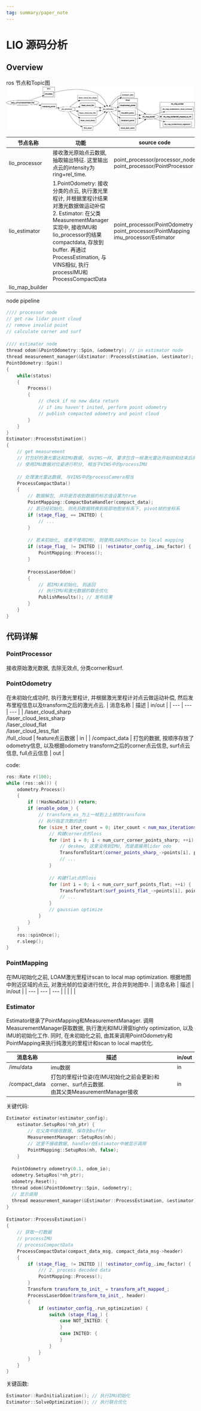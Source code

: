 ```yaml
---
tag: summary/paper_note
---
```

# LIO 源码分析
## Overview
ros 节点和Topic图
![ros_graph](rc/lio_rosgraph.png)

| 节点名称 | 功能 | source code |
| --- | --- | ---- |
| lio_processor | 接收激光原始点云数据, 抽取输出特征. 这里输出点云的intensity为ring+rel_time. | point_processor/processor_node<br> point_processor/PointProcessor |
| lio_estimator | 1.PointOdometry: 接收分类的点云, 执行激光里程计, 并根据里程计结果对激光数据做运动补偿<br> 2. Estimator: 在父类MeasurementManager实现中, 接收IMU和lio_processor的结果compactdata, 存放到buffer. 再通过ProcessEstimation, 与VINS相似, 执行processIMU和ProcessCompactData | point_processor/PointOdometry <br> point_processor/PointMapping <br> imu_processor/Estimator |
| lio_map_builder | |

node pipeline
```c++
//// processor node
// get raw lidar point cloud
// remove invalid point
// calculate corner and surf

//// estimator node
thread odom(&PointOdometry::Spin, &odometry); // in estimator node
thread measurement_manager(&Estimator::ProcessEstimation, &estimator); // in estimator node
PointOdometry::Spin()
{
    while(status)
    {
        Process()
        {
            // check if no new data return
            // if imu haven't inited, perform point odometry
            // publish compacted odometry and point cloud
        }
    }
}
Estimator::ProcessEstimation()
{
    // get measurement
    // 打包好的激光雷达和IMU数据, 与VINS一样, 要求包含一帧激光雷达开始前和结束后的IMU数据
    // 使用IMU数据对位姿进行积分, 相当于VINS中的processIMU

    // 处理激光雷达数据, 与VINS中的processCamera相当
    ProcessCompactData()
    {
        // 数据解包, 并将是否收到数据的标志值设置为true
        PointMapping::CompactDataHandler(compact_data);
        // 若已经初始化, 则先将数据转换到局部地图坐标系下, pivot帧的坐标系
        if (stage_flag_ == INITED) {
            // ...
        }
        
        // 若未初始化, 或者不使用IMU, 则使用LOAM的scan to local mapping
        if (stage_flag_ != INITED || !estimator_config_.imu_factor) {
            PointMapping::Process();
        }

        ProcessLaserOdom()
        {
            // 若IMU未初始化, 则返回
            // 执行IMU和激光数据的联合优化
            PublishResults(); // 发布结果
        }
    }
}
```

## 代码详解
### PointProcessor
接收原始激光数据, 去除无效点, 分类corner和surf.

### PointOdometry
在未初始化成功时, 执行激光里程计, 并根据激光里程计对点云做运动补偿, 然后发布里程信息以及transform之后的激光点云.
| 消息名称 | 描述 | in/out |
| --- | --- | --- |
| /laser_cloud_sharp <br> /laser_cloud_less_sharp </br> /laser_cloud_flat <br> /laser_cloud_less_flat <br> /full_cloud | feature点云数据 | in |
| /compact_data | 打包的数据, 按顺序存放了odometry信息, 以及根据odometry transform之后的corner点云信息, surf点云信息, full点云信息 | out |

code:
```c++
ros::Rate r(100);
while (ros::ok()) {
    odometry.Process()
    {
        if (!HasNewData()) return;
        if (enable_odom_) {
            // transform_es_为上一帧到上上帧的transform
            // 执行指定次数的迭代
            for (size_t iter_count = 0; iter_count < num_max_iterations_; ++iter_count){
                // 构建corner点的loss
                for (int i = 0; i < num_curr_corner_points_sharp; ++i) {
                    // deskew, 这里没用到IMU, 而是直接用lidar odo
                    TransformToStart(corner_points_sharp_->points[i], point_sel);
                    // ...
                }

                // 构建flat点的loss
                for (int i = 0; i < num_curr_surf_points_flat; ++i) {
                    TransformToStart(surf_points_flat_->points[i], point_sel);
                    // ...
                }
                // gaussian optimize
            }
        }
    }
    ros::spinOnce();
    r.sleep();
}
```

### PointMapping
在IMU初始化之前, LOAM激光里程计scan to local map optimization. 根据地图中附近区域的点云, 对激光帧的位姿进行优化, 并合并到地图中.
| 消息名称 | 描述 | in/out |
| --- | --- | --- |
|  | | |

### Estimator
Estimator继承了PointMapping和MeasurementManager. 调用MeasurementManager获取数据, 执行激光和IMU滑窗tightly optimization, 以及IMU的初始化工作. 同时, 在未初始化之前, 由其来调用PointOdometry和PointMapping来执行纯激光的里程计和scan to local map优化.

| 消息名称 | 描述 | in/out |
| --- | --- | --- |
| /imu/data | imu数据 | in |
| /compact_data | 打包的里程计位姿(在IMU初始化之前会更新)和corner、surf点云数据. <br> 由其父类MeasurementManager接收 | in |

关键代码:
```c++
Estimator estimator(estimator_config);
    estimator.SetupRos(*nh_ptr) {
        // 在父类中接收数据, 保存到buffer
        MeasurementManager::SetupRos(nh);
        // 这里不接收数据, handler在Estimator中被显示调用
        PointMapping::SetupRos(nh, false);
    }

  PointOdometry odometry(0.1, odom_io);
  odometry.SetupRos(*nh_ptr);
  odometry.Reset();  
  thread odom(&PointOdometry::Spin, &odometry);
  // 显示调用
  thread measurement_manager(&Estimator::ProcessEstimation, &estimator);
}

Estimator::ProcessEstimation()
{
    // 获取一打数据
    // processIMU
    // processCompactData
    ProcessCompactData(compact_data_msg, compact_data_msg->header)
    {
        if (stage_flag_ != INITED || !estimator_config_.imu_factor) {
            /// 2. process decoded data
            PointMapping::Process();
        }
        Transform transform_to_init_ = transform_aft_mapped_;
        ProcessLaserOdom(transform_to_init_, header)
        {
            if (estimator_config_.run_optimization) {
                switch (stage_flag_) {
                    case NOT_INITED: {
                    }
                    case INITED: {
                    }
                }
            }
        }
    }
}
```

关键函数:
```c++
Estimator::RunInitialization(); // 执行IMU初始化
Estimator::SolveOptimization(); // 执行联合优化
```